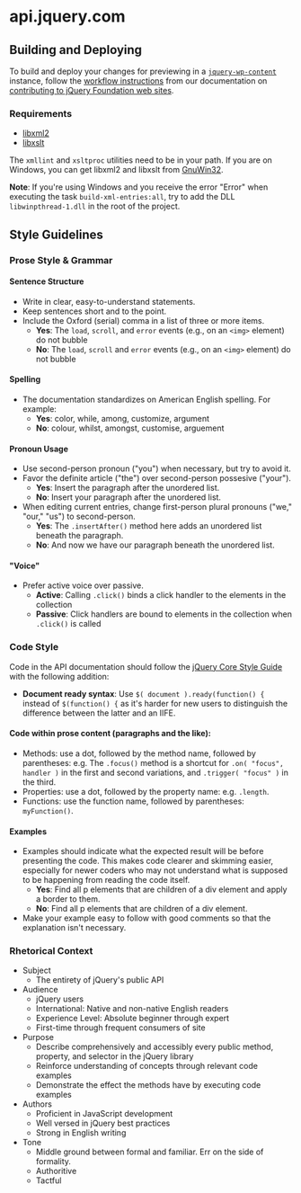 # api.jquery.com

## Building and Deploying

To build and deploy your changes for previewing in a [`jquery-wp-content`](https://github.com/jquery/jquery-wp-content) instance, follow the [workflow instructions](http://contribute.jquery.org/web-sites/#workflow) from our documentation on [contributing to jQuery Foundation web sites](http://contribute.jquery.org/web-sites/).

### Requirements

* [libxml2](http://xmlsoft.org/)
* [libxslt](http://xmlsoft.org/libxslt/)

The `xmllint` and `xsltproc` utilities need to be in your path. If you are on Windows, you can get libxml2 and libxslt from <a href="http://sourceforge.net/projects/gnuwin32/files/">GnuWin32</a>.

**Note**: If you're using Windows and you receive the error "Error" when executing the task `build-xml-entries:all`, try to add the DLL `libwinpthread-1.dll` in the root of the project.

## Style Guidelines

### Prose Style & Grammar

#### Sentence Structure

* Write in clear, easy-to-understand statements.
* Keep sentences short and to the point.
* Include the Oxford (serial) comma in a list of three or more items.
  * **Yes**: The `load`, `scroll`, and `error` events (e.g., on an `<img>` element) do not bubble
  * **No**: The `load`, `scroll` and `error` events (e.g., on an `<img>` element) do not bubble

#### Spelling

* The documentation standardizes on American English spelling. For example:
  * **Yes**: color, while, among, customize, argument
  * **No**: colour, whilst, amongst, customise, arguement

#### Pronoun Usage

* Use second-person pronoun ("you") when necessary, but try to avoid it.
* Favor the definite article ("the") over second-person possesive ("your").
  * **Yes**: Insert the paragraph after the unordered list.
  * **No**: Insert your paragraph after the unordered list.
* When editing current entries, change first-person plural pronouns ("we," "our," "us") to second-person.
  * **Yes**: The `.insertAfter()` method here adds an unordered list beneath the paragraph.
  * **No**: And now we have our paragraph beneath the unordered list.

#### "Voice"

* Prefer active voice over passive.
  * **Active**: Calling `.click()` binds a click handler to the elements in the collection
  * **Passive**: Click handlers are bound to elements in the collection when `.click()` is called

### Code Style

Code in the API documentation should follow the [jQuery Core Style Guide](http://contribute.jquery.org/style-guide/) with the following addition:

* **Document ready syntax**: Use `$( document ).ready(function() {` instead of `$(function() {` as it's harder for new users to distinguish the difference between the latter and an IIFE.

#### Code within prose content (paragraphs and the like):

* Methods: use a dot, followed by the method name, followed by parentheses: e.g. The `.focus()` method is a shortcut for `.on( "focus", handler )` in the first and second variations, and `.trigger( "focus" )` in the third.
* Properties: use a dot, followed by the property name: e.g. `.length`.
* Functions: use the function name, followed by parentheses: `myFunction()`.

#### Examples

* Examples should indicate what the expected result will be before presenting the code. This makes code clearer and skimming easier, especially for newer coders who may not understand what is supposed to be happening from reading the code itself.
  * **Yes**: Find all p elements that are children of a div element and apply a border to them.
  * **No**: Find all p elements that are children of a div element.
* Make your example easy to follow with good comments so that the explanation isn't necessary.

### Rhetorical Context

* Subject
  * The entirety of jQuery's public API
* Audience
  * jQuery users
  * International: Native and non-native English readers
  * Experience Level: Absolute beginner through expert
  * First-time through frequent consumers of site
* Purpose
  * Describe comprehensively and accessibly every public method, property, and selector in the jQuery library
  * Reinforce understanding of concepts through relevant code examples
  * Demonstrate the effect the methods have by executing code examples
* Authors
  * Proficient in JavaScript development
  * Well versed in jQuery best practices
  * Strong in English writing
* Tone
  * Middle ground between formal and familiar. Err on the side of formality.
  * Authoritive
  * Tactful
